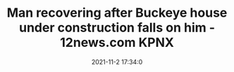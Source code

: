 ---
"title": "Man recovering after Buckeye house under construction falls on him - 12news.com KPNX"
"date": "2021-11-2 17:34:0"
"feed_name": "GOOGLENEWSCONSTRUCTION"
"feed_website": "https://news.google.com/search?q=construction%2Bincident&hl=en-US&gl=US&ceid=US:en"
"feed_rss": "https://news.google.com/rss/search?q=construction%2Bincident&hl=en-US&gl=US&ceid=US:en"
"link": "https://www.12news.com/article/news/local/valley/house-falls-on-man-life-threatening-injuries-buckeye-arizona/75-427f6aee-a40d-4643-921c-d989887da0e3"
"source": "{'href': 'https://www.12news.com', 'title': '12news.com KPNX'}"
"file": "_posts/2021-1-1-333a63c28d5396ed2ede3f0991afd7255d05fc64.md"
"accident": "0"
"drilling": "0"
"dead": "0"
"injured": "0"
"arrested": "0"
"place": "unknown place"
"where": "unknown site"
"causes": "unknown"
"place_uri": "unknown place"
---
